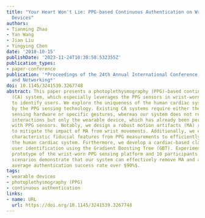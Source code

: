 ```yaml
---
title: "Your Heart Won't Lie: PPG-based Continuous Authentication on Wrist-worn Wearable
  Devices"
authors:
- Tianming Zhao
- Yan Wang
- Jian Liu
- Yingying Chen
date: '2018-10-15'
publishDate: '2023-11-24T10:38:58.532355Z'
publication_types:
- paper-conference
publication: '*Proceedings of the 24th Annual International Conference on Mobile Computing
  and Networking*'
doi: 10.1145/3241539.3267748
abstract: This paper presents a photoplethysmography (PPG)-based continuous user authentication
  (CA) system, which especially leverages the PPG sensors in wrist-worn wearable devices
  to identify users. We explore the uniqueness of the human cardiac system captured
  by the PPG sensing technology. Existing CA systems require either the dedicated
  sensing hardware or specific gestures, whereas our system does not require any users'
  interactions but only the wearable device, which has already been pervasively equipped
  with PPG sensors. Notably, we design a robust motion artifacts (MA) removal method
  to mitigate the impact of MA from wrist movements. Additionally, we explore the
  characteristic fiducial features from PPG measurements to efficiently distinguish
  the human cardiac system. Furthermore, we develop a cardiac-based classifier for
  user identification using the Gradient Boosting Tree (GBT). Experiments with the
  prototype of the wrist-worn PPG sensing platform and 10 participants in different
  scenarios demonstrate that our system can effectively remove MA and achieve a high
  average authentication success rate over $90%$.
tags:
- wearable devices
- photoplethysmography (PPG)
- continuous authentication
links:
- name: URL
  url: https://doi.org/10.1145/3241539.3267748
---
```

